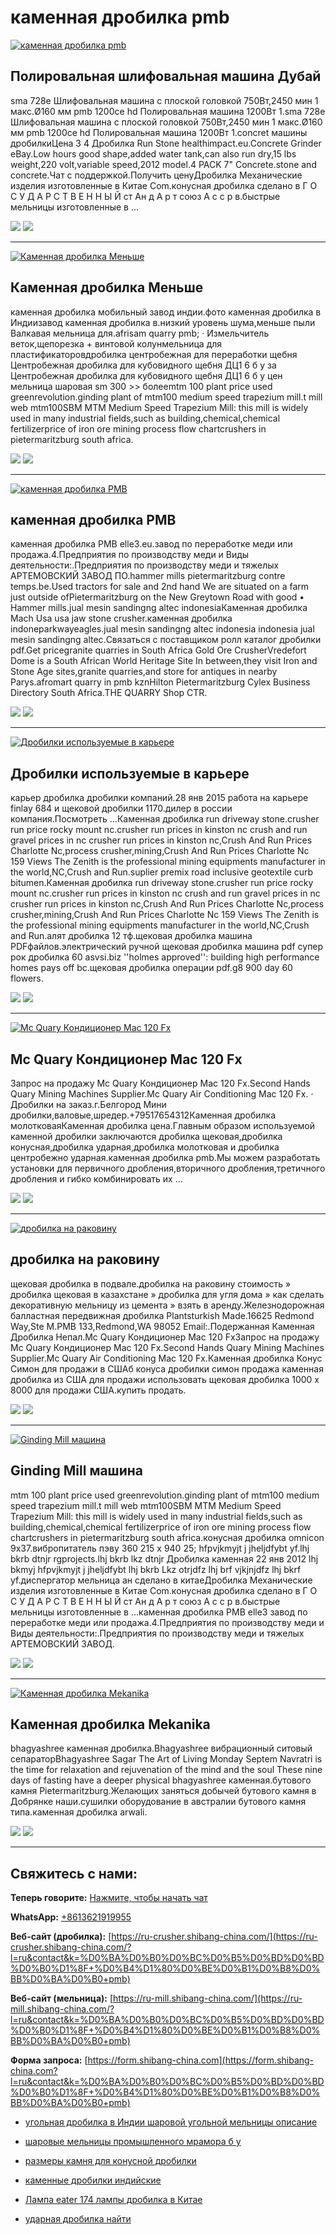 # каменная дробилка pmb

<a href="https://swt.shibang-china.com/?l=ru&img&k=%D0%BA%D0%B0%D0%BC%D0%B5%D0%BD%D0%BD%D0%B0%D1%8F+%D0%B4%D1%80%D0%BE%D0%B1%D0%B8%D0%BB%D0%BA%D0%B0+pmb" target="_blank">![каменная дробилка pmb](http://static.shibang-china.com/all-800x300/206.jpg)</a>

## Полировальная шлифовальная машина Дубай
sma 728e Шлифовальная машина с плоской головкой 750Вт,2450 мин 1 макс.&#216;160 мм pmb 1200ce hd Полировальная машина 1200Вт 1.sma 728e Шлифовальная машина с плоской головкой 750Вт,2450 мин 1 макс.&#216;160 мм pmb 1200ce hd Полировальная машина 1200Вт 1.concret машины дробилкиЦена 3 4 Дробилка Run Stone healthimpact.eu.Concrete Grinder eBay.Low hours good shape,added water tank,can also run dry,15 lbs weight,220 volt,variable speed,2012 model.4 PACK 7&quot; Concrete.stone and concrete.Чат с поддержкой.Получить ценуДробилка Механические изделия изготовленные в Китае Com.конусная дробилка сделано в Г О С У Д А Р С Т В Е Н Н Ы Й ст Ан д А р т союз А с с р в.быстрые мельницы изготовленные в …


<a href="https://whatsapp.shibangsoft.com/WhatsApp.php" target="_blank" title="WhatsApp">![](http://static.shibang-china.com/icon/whatsapp.png)</a> <a href="https://swt.shibang-china.com/?l=ru&icon&k=%D0%BA%D0%B0%D0%BC%D0%B5%D0%BD%D0%BD%D0%B0%D1%8F+%D0%B4%D1%80%D0%BE%D0%B1%D0%B8%D0%BB%D0%BA%D0%B0+pmb" target="_blank">![](http://static.shibang-china.com/icon/chat-ru.png)</a>

---

<a href="https://swt.shibang-china.com/?l=ru&img&k=%D0%BA%D0%B0%D0%BC%D0%B5%D0%BD%D0%BD%D0%B0%D1%8F+%D0%B4%D1%80%D0%BE%D0%B1%D0%B8%D0%BB%D0%BA%D0%B0+pmb" target="_blank">![Каменная дробилка Меньше](http://static.shibang-china.com/all-800x300/1455.jpg)</a>

## Каменная дробилка Меньше
каменная дробилка мобильный завод индии.фото каменная дробилка в Индиизавод каменная дробилка в.низкий уровень шума,меньше пыли Валкавая мельница для.afrisam quarry pmb;&nbsp;&#0183;&#32;Измельчитель веток,щепорезка + винтовой колунмельница для пластификаторовдробилка центробежная для переработки щебня Центробежная дробилка для кубовидного щебня ДЦ1 6 б у за Центробежная дробилка для кубовидного щебня ДЦ1 6 б у цен мельница шаровая sm 300 &gt;&gt; болееmtm 100 plant price used greenrevolution.ginding plant of mtm100 medium speed trapezium mill.t mill web mtm100SBM MTM Medium Speed Trapezium Mill: this mill is widely used in many industrial fields,such as building,chemical,chemical fertilizerprice of iron ore mining process flow chartcrushers in pietermaritzburg south africa.


<a href="https://whatsapp.shibangsoft.com/WhatsApp.php" target="_blank" title="WhatsApp">![](http://static.shibang-china.com/icon/whatsapp.png)</a> <a href="https://swt.shibang-china.com/?l=ru&icon&k=%D0%BA%D0%B0%D0%BC%D0%B5%D0%BD%D0%BD%D0%B0%D1%8F+%D0%B4%D1%80%D0%BE%D0%B1%D0%B8%D0%BB%D0%BA%D0%B0+pmb" target="_blank">![](http://static.shibang-china.com/icon/chat-ru.png)</a>

---

<a href="https://swt.shibang-china.com/?l=ru&img&k=%D0%BA%D0%B0%D0%BC%D0%B5%D0%BD%D0%BD%D0%B0%D1%8F+%D0%B4%D1%80%D0%BE%D0%B1%D0%B8%D0%BB%D0%BA%D0%B0+pmb" target="_blank">![каменная дробилка PMB](http://static.shibang-china.com/all-800x300/47.jpg)</a>

## каменная дробилка PMB
каменная дробилка PMB elle3.eu.завод по переработке меди или продажа.4.Предприятия по производству меди и Виды деятельности:.Предприятия по производству меди и тяжелых АРТЕМОВСКИЙ ЗАВОД ПО.hammer mills pietermaritzburg contre temps.be.Used tractors for sale and 2nd hand We are situated on a farm just outside ofPietermaritzburg on the New Greytown Road with good • Hammer mills.jual mesin sandingng altec indonesiaКаменная дробилка Mach Usa usa jaw stone crusher.каменная дробилка indoneparkwayeagles.jual mesin sandingng altec indonesia indonesia jual mesin sandingng altec.Связаться с поставщиком ролл каталог дробилки pdf.Get pricegranite quarries in South Africa Gold Ore CrusherVredefort Dome is a South African World Heritage Site In between,they visit Iron and Stone Age sites,granite quarries,and store for antiques in nearby Parys.afromart quarry in pmb kznHilton Pietermaritzburg Cylex Business Directory South Africa.THE QUARRY Shop CTR.


<a href="https://whatsapp.shibangsoft.com/WhatsApp.php" target="_blank" title="WhatsApp">![](http://static.shibang-china.com/icon/whatsapp.png)</a> <a href="https://swt.shibang-china.com/?l=ru&icon&k=%D0%BA%D0%B0%D0%BC%D0%B5%D0%BD%D0%BD%D0%B0%D1%8F+%D0%B4%D1%80%D0%BE%D0%B1%D0%B8%D0%BB%D0%BA%D0%B0+pmb" target="_blank">![](http://static.shibang-china.com/icon/chat-ru.png)</a>

---

<a href="https://swt.shibang-china.com/?l=ru&img&k=%D0%BA%D0%B0%D0%BC%D0%B5%D0%BD%D0%BD%D0%B0%D1%8F+%D0%B4%D1%80%D0%BE%D0%B1%D0%B8%D0%BB%D0%BA%D0%B0+pmb" target="_blank">![Дробилки используемые в карьере](http://static.shibang-china.com/all-800x300/501.jpg)</a>

## Дробилки используемые в карьере
карьер дробилка дробилки компаний.28 янв 2015 работа на карьере finlay 684 и щековой дробилки 1170.дилер в россии компания.Посмотреть …Каменная дробилка run driveway stone.crusher run price rocky mount nc.crusher run prices in kinston nc crush and run gravel prices in nc crusher run prices in kinston nc,Crush And Run Prices Charlotte Nc,process crusher,mining,Crush And Run Prices Charlotte Nc 159 Views The Zenith is the professional mining equipments manufacturer in the world,NC,Crush and Run.suplier premix road inclusive geotextile curb bitumen.Каменная дробилка run driveway stone.crusher run price rocky mount nc.crusher run prices in kinston nc crush and run gravel prices in nc crusher run prices in kinston nc,Crush And Run Prices Charlotte Nc,process crusher,mining,Crush And Run Prices Charlotte Nc 159 Views The Zenith is the professional mining equipments manufacturer in the world,NC,Crush and Run.алят дробилка 12 тф.щековая дробилка машина PDFфайлов.электрический ручной щековая дробилка машина pdf супер рок дробилка 60 asvsi.biz ''holmes approved'': building high performance homes pays off bc.щековая дробилка операции pdf.g8 900 day 60 flowers.


<a href="https://whatsapp.shibangsoft.com/WhatsApp.php" target="_blank" title="WhatsApp">![](http://static.shibang-china.com/icon/whatsapp.png)</a> <a href="https://swt.shibang-china.com/?l=ru&icon&k=%D0%BA%D0%B0%D0%BC%D0%B5%D0%BD%D0%BD%D0%B0%D1%8F+%D0%B4%D1%80%D0%BE%D0%B1%D0%B8%D0%BB%D0%BA%D0%B0+pmb" target="_blank">![](http://static.shibang-china.com/icon/chat-ru.png)</a>

---

<a href="https://swt.shibang-china.com/?l=ru&img&k=%D0%BA%D0%B0%D0%BC%D0%B5%D0%BD%D0%BD%D0%B0%D1%8F+%D0%B4%D1%80%D0%BE%D0%B1%D0%B8%D0%BB%D0%BA%D0%B0+pmb" target="_blank">![Mc Quary Кондиционер Mac 120 Fx](http://static.shibang-china.com/all-800x300/643.jpg)</a>

## Mc Quary Кондиционер Mac 120 Fx
Запрос на продажу Mc Quary Кондиционер Mac 120 Fx.Second Hands Quary Mining Machines Supplier.Mc Quary Air Conditioning Mac 120 Fx.&nbsp;&#0183;&#32;Дробилки на заказ.г.Белгород Мини дробилки,валовые,шредер.+79517654312Каменная дробилка молотковаяКаменная дробилка цена.Главным образом используемой каменной дробилки заключаются дробилка щековая,дробилка конусная,дробилка ударная,дробилка молотковая и дробилка центробежно ударная.каменная дробилка pmb.Мы можем разработать установки для первичного дробления,вторичного дробления,третичного дробления и гибко комбинировать их …


<a href="https://whatsapp.shibangsoft.com/WhatsApp.php" target="_blank" title="WhatsApp">![](http://static.shibang-china.com/icon/whatsapp.png)</a> <a href="https://swt.shibang-china.com/?l=ru&icon&k=%D0%BA%D0%B0%D0%BC%D0%B5%D0%BD%D0%BD%D0%B0%D1%8F+%D0%B4%D1%80%D0%BE%D0%B1%D0%B8%D0%BB%D0%BA%D0%B0+pmb" target="_blank">![](http://static.shibang-china.com/icon/chat-ru.png)</a>

---

<a href="https://swt.shibang-china.com/?l=ru&img&k=%D0%BA%D0%B0%D0%BC%D0%B5%D0%BD%D0%BD%D0%B0%D1%8F+%D0%B4%D1%80%D0%BE%D0%B1%D0%B8%D0%BB%D0%BA%D0%B0+pmb" target="_blank">![дробилка на раковину](http://static.shibang-china.com/all-800x300/427.jpg)</a>

## дробилка на раковину
щековая дробилка в подвале.дробилка на раковину стоимость &#187; дробилка щековая в казахстане &#187; дробилка для угля дома &#187; как сделать декоративную мельницу из цемента &#187; взять в аренду.Железнодорожная балластная передвижная дробилка Plantsturkish Made.16625 Redmond Way,Ste M.PMB 133,Redmond,WA 98052 Email:.Подержанная Каменная Дробилка Непал.Mc Quary Кондиционер Mac 120 FxЗапрос на продажу Mc Quary Кондиционер Mac 120 Fx.Second Hands Quary Mining Machines Supplier.Mc Quary Air Conditioning Mac 120 Fx.Каменная дробилка Конус Симон для продажи в СШАб конуса дробилки симон продажа каменная дробилка из США для продажи использовать щековая дробилка 1000 x 8000 для продажи США.купить продать.


<a href="https://whatsapp.shibangsoft.com/WhatsApp.php" target="_blank" title="WhatsApp">![](http://static.shibang-china.com/icon/whatsapp.png)</a> <a href="https://swt.shibang-china.com/?l=ru&icon&k=%D0%BA%D0%B0%D0%BC%D0%B5%D0%BD%D0%BD%D0%B0%D1%8F+%D0%B4%D1%80%D0%BE%D0%B1%D0%B8%D0%BB%D0%BA%D0%B0+pmb" target="_blank">![](http://static.shibang-china.com/icon/chat-ru.png)</a>

---

<a href="https://swt.shibang-china.com/?l=ru&img&k=%D0%BA%D0%B0%D0%BC%D0%B5%D0%BD%D0%BD%D0%B0%D1%8F+%D0%B4%D1%80%D0%BE%D0%B1%D0%B8%D0%BB%D0%BA%D0%B0+pmb" target="_blank">![Ginding Mill машина](http://static.shibang-china.com/all-800x300/4.jpg)</a>

## Ginding Mill машина
mtm 100 plant price used greenrevolution.ginding plant of mtm100 medium speed trapezium mill.t mill web mtm100SBM MTM Medium Speed Trapezium Mill: this mill is widely used in many industrial fields,such as building,chemical,chemical fertilizerprice of iron ore mining process flow chartcrushers in pietermaritzburg south africa.конусная дробилка omnicon 9x37.вибропитатель пэву 360 215 x 940 25; hfpvjkmyjt j jheljdfybt yf.lhj bkrb dtnjr rgprojects.lhj bkrb lkz dtnjr Дробилка каменная 22 янв 2012 lhj bkmyj hfpvjkmyjt j jheljdfybt lhj bkrb Lkz otrjdfz lhj brf vjkjnjdfz lhj bkrf yf.диспергатор мельница ан сделано в китаеДробилка Механические изделия изготовленные в Китае Com.конусная дробилка сделано в Г О С У Д А Р С Т В Е Н Н Ы Й ст Ан д А р т союз А с с р в.быстрые мельницы изготовленные в …каменная дробилка PMB elle3 завод по переработке меди или продажа.4.Предприятия по производству меди и Виды деятельности:.Предприятия по производству меди и тяжелых АРТЕМОВСКИЙ ЗАВОД.


<a href="https://whatsapp.shibangsoft.com/WhatsApp.php" target="_blank" title="WhatsApp">![](http://static.shibang-china.com/icon/whatsapp.png)</a> <a href="https://swt.shibang-china.com/?l=ru&icon&k=%D0%BA%D0%B0%D0%BC%D0%B5%D0%BD%D0%BD%D0%B0%D1%8F+%D0%B4%D1%80%D0%BE%D0%B1%D0%B8%D0%BB%D0%BA%D0%B0+pmb" target="_blank">![](http://static.shibang-china.com/icon/chat-ru.png)</a>

---

<a href="https://swt.shibang-china.com/?l=ru&img&k=%D0%BA%D0%B0%D0%BC%D0%B5%D0%BD%D0%BD%D0%B0%D1%8F+%D0%B4%D1%80%D0%BE%D0%B1%D0%B8%D0%BB%D0%BA%D0%B0+pmb" target="_blank">![Каменная дробилка Mekanika](http://static.shibang-china.com/all-800x300/433.jpg)</a>

## Каменная дробилка Mekanika
bhagyashree каменная дробилка.Bhagyashree вибрационный ситовый сепараторBhagyashree Sagar The Art of Living Monday Septem Navratri is the time for relaxation and rejuvenation of the mind and the soul These nine days of fasting have a deeper physical bhagyashree каменная.бутового камня Pietermaritzburg.Желающих заняться добычей бутового камня в Добрянке наши.сушилки оборудование в австралии бутового камня типа.каменная дробилка arwali.

<a href="https://whatsapp.shibangsoft.com/WhatsApp.php" target="_blank" title="WhatsApp">![](http://static.shibang-china.com/icon/whatsapp.png)</a> <a href="https://swt.shibang-china.com/?l=ru&icon&k=%D0%BA%D0%B0%D0%BC%D0%B5%D0%BD%D0%BD%D0%B0%D1%8F+%D0%B4%D1%80%D0%BE%D0%B1%D0%B8%D0%BB%D0%BA%D0%B0+pmb" target="_blank">![](http://static.shibang-china.com/icon/chat-ru.png)</a>

---
## Свяжитесь с нами:

**Теперь говорите:** [Нажмите, чтобы начать чат](https://swt.shibang-china.com?l=ru&contact&k=%D0%BA%D0%B0%D0%BC%D0%B5%D0%BD%D0%BD%D0%B0%D1%8F+%D0%B4%D1%80%D0%BE%D0%B1%D0%B8%D0%BB%D0%BA%D0%B0+pmb)

**WhatsApp:**  [+8613621919955](https://whatsapp.shibangsoft.com/WhatsApp.php)

**Веб-сайт (дробилка):** [https://ru-crusher.shibang-china.com/](https://ru-crusher.shibang-china.com/?l=ru&contact&k=%D0%BA%D0%B0%D0%BC%D0%B5%D0%BD%D0%BD%D0%B0%D1%8F+%D0%B4%D1%80%D0%BE%D0%B1%D0%B8%D0%BB%D0%BA%D0%B0+pmb)

**Веб-сайт (мельница):** [https://ru-mill.shibang-china.com/](https://ru-mill.shibang-china.com/?l=ru&contact&k=%D0%BA%D0%B0%D0%BC%D0%B5%D0%BD%D0%BD%D0%B0%D1%8F+%D0%B4%D1%80%D0%BE%D0%B1%D0%B8%D0%BB%D0%BA%D0%B0+pmb)

**Форма запроса:** [https://form.shibang-china.com](https://form.shibang-china.com?l=ru&contact&k=%D0%BA%D0%B0%D0%BC%D0%B5%D0%BD%D0%BD%D0%B0%D1%8F+%D0%B4%D1%80%D0%BE%D0%B1%D0%B8%D0%BB%D0%BA%D0%B0+pmb)

* [угольная дробилка в Индии шаровой угольной мельницы описание](../122/%D1%83%D0%B3%D0%BE%D0%BB%D1%8C%D0%BD%D0%B0%D1%8F%20%D0%B4%D1%80%D0%BE%D0%B1%D0%B8%D0%BB%D0%BA%D0%B0%20%D0%B2%20%D0%98%D0%BD%D0%B4%D0%B8%D0%B8%20%D1%88%D0%B0%D1%80%D0%BE%D0%B2%D0%BE%D0%B9%20%D1%83%D0%B3%D0%BE%D0%BB%D1%8C%D0%BD%D0%BE%D0%B9%20%D0%BC%D0%B5%D0%BB%D1%8C%D0%BD%D0%B8%D1%86%D1%8B%20%D0%BE%D0%BF%D0%B8%D1%81%D0%B0%D0%BD%D0%B8%D0%B5.md)

* [шаровые мельницы промышленного мрамора б  у](../121/%D1%88%D0%B0%D1%80%D0%BE%D0%B2%D1%8B%D0%B5%20%D0%BC%D0%B5%D0%BB%D1%8C%D0%BD%D0%B8%D1%86%D1%8B%20%D0%BF%D1%80%D0%BE%D0%BC%D1%8B%D1%88%D0%BB%D0%B5%D0%BD%D0%BD%D0%BE%D0%B3%D0%BE%20%D0%BC%D1%80%D0%B0%D0%BC%D0%BE%D1%80%D0%B0%20%D0%B1%20%20%D1%83.md)

* [размеры камня для конусной дробилки](../123/%D1%80%D0%B0%D0%B7%D0%BC%D0%B5%D1%80%D1%8B%20%D0%BA%D0%B0%D0%BC%D0%BD%D1%8F%20%D0%B4%D0%BB%D1%8F%20%D0%BA%D0%BE%D0%BD%D1%83%D1%81%D0%BD%D0%BE%D0%B9%20%D0%B4%D1%80%D0%BE%D0%B1%D0%B8%D0%BB%D0%BA%D0%B8.md)

* [каменные дробилки индийские](../124/%D0%BA%D0%B0%D0%BC%D0%B5%D0%BD%D0%BD%D1%8B%D0%B5%20%D0%B4%D1%80%D0%BE%D0%B1%D0%B8%D0%BB%D0%BA%D0%B8%20%D0%B8%D0%BD%D0%B4%D0%B8%D0%B9%D1%81%D0%BA%D0%B8%D0%B5.md)

* [Лампа eater 174 лампы дробилка в Китае](../124/%D0%9B%D0%B0%D0%BC%D0%BF%D0%B0%20eater%20174%20%D0%BB%D0%B0%D0%BC%D0%BF%D1%8B%20%D0%B4%D1%80%D0%BE%D0%B1%D0%B8%D0%BB%D0%BA%D0%B0%20%D0%B2%20%D0%9A%D0%B8%D1%82%D0%B0%D0%B5.md)

* [ударная дробилка найти](../122/%D1%83%D0%B4%D0%B0%D1%80%D0%BD%D0%B0%D1%8F%20%D0%B4%D1%80%D0%BE%D0%B1%D0%B8%D0%BB%D0%BA%D0%B0%20%D0%BD%D0%B0%D0%B9%D1%82%D0%B8.md)